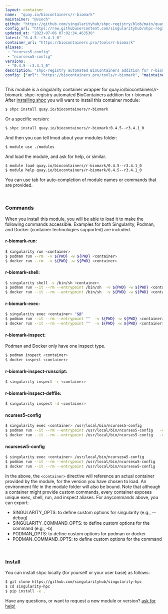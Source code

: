 ```yaml
---
layout: container
name:  "quay.io/biocontainers/r-biomark"
maintainer: "@vsoch"
github: "https://github.com/singularityhub/shpc-registry/blob/main/quay.io/biocontainers/r-biomark/container.yaml"
config_url: "https://raw.githubusercontent.com/singularityhub/shpc-registry/main/quay.io/biocontainers/r-biomark/container.yaml"
updated_at: "2023-07-06 07:02:34.463530"
latest: "0.4.5--r3.4.1_0"
container_url: "https://biocontainers.pro/tools/r-biomark"
aliases:
 - "ncurses5-config"
 - "ncursesw5-config"
versions:
 - "0.4.5--r3.4.1_0"
description: "shpc-registry automated BioContainers addition for r-biomark"
config: {"url": "https://biocontainers.pro/tools/r-biomark", "maintainer": "@vsoch", "description": "shpc-registry automated BioContainers addition for r-biomark", "latest": {"0.4.5--r3.4.1_0": "sha256:c7219a1e7f590b28fa0b6e916fcf9f38f0fc6c56796ef712b19ab01ad1505a0a"}, "tags": {"0.4.5--r3.4.1_0": "sha256:c7219a1e7f590b28fa0b6e916fcf9f38f0fc6c56796ef712b19ab01ad1505a0a"}, "docker": "quay.io/biocontainers/r-biomark", "aliases": {"ncurses5-config": "/usr/local/bin/ncurses5-config", "ncursesw5-config": "/usr/local/bin/ncursesw5-config"}}
---
```


This module is a singularity container wrapper for quay.io/biocontainers/r-biomark.
shpc-registry automated BioContainers addition for r-biomark
After [installing shpc](#install) you will want to install this container module:


```bash
$ shpc install quay.io/biocontainers/r-biomark
```

Or a specific version:

```bash
$ shpc install quay.io/biocontainers/r-biomark:0.4.5--r3.4.1_0
```

And then you can tell lmod about your modules folder:

```bash
$ module use ./modules
```

And load the module, and ask for help, or similar.

```bash
$ module load quay.io/biocontainers/r-biomark/0.4.5--r3.4.1_0
$ module help quay.io/biocontainers/r-biomark/0.4.5--r3.4.1_0
```

You can use tab for auto-completion of module names or commands that are provided.

<br>

### Commands

When you install this module, you will be able to load it to make the following commands accessible.
Examples for both Singularity, Podman, and Docker (container technologies supported) are included.

#### r-biomark-run:

```bash
$ singularity run <container>
$ podman run --rm  -v ${PWD} -w ${PWD} <container>
$ docker run --rm  -v ${PWD} -w ${PWD} <container>
```

#### r-biomark-shell:

```bash
$ singularity shell -s /bin/sh <container>
$ podman run --it --rm --entrypoint /bin/sh  -v ${PWD} -w ${PWD} <container>
$ docker run --it --rm --entrypoint /bin/sh  -v ${PWD} -w ${PWD} <container>
```

#### r-biomark-exec:

```bash
$ singularity exec <container> "$@"
$ podman run --it --rm --entrypoint ""  -v ${PWD} -w ${PWD} <container> "$@"
$ docker run --it --rm --entrypoint ""  -v ${PWD} -w ${PWD} <container> "$@"
```

#### r-biomark-inspect:

Podman and Docker only have one inspect type.

```bash
$ podman inspect <container>
$ docker inspect <container>
```

#### r-biomark-inspect-runscript:

```bash
$ singularity inspect -r <container>
```

#### r-biomark-inspect-deffile:

```bash
$ singularity inspect -d <container>
```


#### ncurses5-config

```bash
$ singularity exec <container> /usr/local/bin/ncurses5-config
$ podman run --it --rm --entrypoint /usr/local/bin/ncurses5-config   -v ${PWD} -w ${PWD} <container> -c " $@"
$ docker run --it --rm --entrypoint /usr/local/bin/ncurses5-config   -v ${PWD} -w ${PWD} <container> -c " $@"
```


#### ncursesw5-config

```bash
$ singularity exec <container> /usr/local/bin/ncursesw5-config
$ podman run --it --rm --entrypoint /usr/local/bin/ncursesw5-config   -v ${PWD} -w ${PWD} <container> -c " $@"
$ docker run --it --rm --entrypoint /usr/local/bin/ncursesw5-config   -v ${PWD} -w ${PWD} <container> -c " $@"
```



In the above, the `<container>` directive will reference an actual container provided
by the module, for the version you have chosen to load. An environment file in the
module folder will also be bound. Note that although a container
might provide custom commands, every container exposes unique exec, shell, run, and
inspect aliases. For anycommands above, you can export:

 - SINGULARITY_OPTS: to define custom options for singularity (e.g., --debug)
 - SINGULARITY_COMMAND_OPTS: to define custom options for the command (e.g., -b)
 - PODMAN_OPTS: to define custom options for podman or docker
 - PODMAN_COMMAND_OPTS: to define custom options for the command

<br>

### Install

You can install shpc locally (for yourself or your user base) as follows:

```bash
$ git clone https://github.com/singularityhub/singularity-hpc
$ cd singularity-hpc
$ pip install -e .
```

Have any questions, or want to request a new module or version? [ask for help!](https://github.com/singularityhub/singularity-hpc/issues)